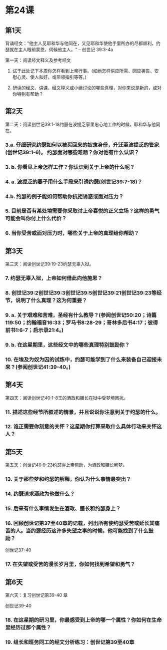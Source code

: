 # 第24课

## 第1天

背诵经文："他主人见耶和华与他同在，又见耶和华使他手里所办的尽都顺利，约瑟就在主人眼前蒙恩，伺候他主人。" – 创世记 39:3-4a

第一天：阅读经文释义及参考经文

1. 试于此处记下本周你怎样看到上帝行事。(如祂怎样供应所需、回应祷告、安慰心灵、使人和好，或带领指引等等。)



2. 研读的经文、讲课、经文释义或小组讨论的哪些真理，对你来说是新的，或对你特别有帮助？



## 第2天

第二天：阅读创世记39:1-18约瑟在波提乏家里忠心地工作的时候，耶和华与他同在。

### 3.a. 仔细研究约瑟如何以被买回来的奴隶身份，升迁至波提乏的管家(创世记39:1-6)。 约瑟面对哪些难题？你对他有什么认识？



### 3. b. 你看见上帝怎样工作？你认识到关于上帝的什么呢？



### 4. a. 波提乏的妻子用什么手段来引诱约瑟(创世记39:7-18)？



### 4.b. 约瑟的例子能如何帮助你抗拒诱惑或面对压力？



### 5. 目前是否有某处境需要你采取讨上帝喜悦的正义立场？这样的勇气可能会叫你付上什么代价？



### 6. 当你受苦或面对压力时，哪些关于上帝的真理给你帮助？



## 第3天

第三天：阅读创世记39:19-23约瑟无辜入狱。

### 7. 约瑟无辜入狱，上帝如何借此向他施恩？



### 8. 创世记39:2创世记39:3创世记39:5创世记39:21创世记39:23等经节，说明了什么真理？这为何重要？



### 9. a. 关于艰难和苦难，圣经有什么教导？(参阅创世记50:20；诗篇119:50；约翰福音16:33；罗马书8:28-29；哥林多后书4:17；彼得前书1:6-7；启示录21:4。)



### 9. b. 在这星期里，这些经文中的哪些真理特别鼓励你？



### 10. 在埃及为奴为囚的试炼中，约瑟可能学到了什么来装备自己迎接未来？(参阅创世记41:39-40。)



## 第4天

第四天：阅读创世记40:1-8王的酒政和膳长在狱中受梦境困扰。

### 11. 描述这些经节所叙述的情景，并且说说你注意到关于约瑟的什么。



### 12. 谁正需要你刻意的关怀？这星期你打算采取什么具体行动来关怀这人？



## 第5天

第五天：创世记40:9-23约瑟得上帝帮助，为酒政和膳长解梦。

### 13. 关于那些梦和约瑟的解释，你认为什么事情最突出？



### 14. 约瑟请求酒政为他做什么？



### 15. 后来有什么事情发生在酒政、膳长和约瑟身上？



### 16. 回顾创世记第37至40章的记载，列出所有使约瑟受苦或延长其痛苦的人。当约瑟经历这许多失望之事的时候，他可能找到了什么鼓励？

创世记37-40



### 17. 在失望或受苦的漫长岁月里，你如何找到希望和勇气？



## 第6天

第六天：复习创世记第39-40 章

创世记39-40

### 18. 在这星期的研习里，你最感受到上帝的哪一个属性？你如何在生命里经历过那个属性？



### 19. 组长和班务同工的经文分析练习：创世记第39至40章

